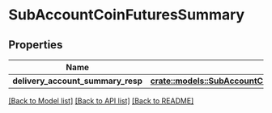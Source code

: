 # SubAccountCoinFuturesSummary

## Properties

Name | Type | Description | Notes
------------ | ------------- | ------------- | -------------
**delivery_account_summary_resp** | [**crate::models::SubAccountCoinFuturesSummaryDeliveryAccountSummaryResp**](subAccountCOINFuturesSummary_deliveryAccountSummaryResp.md) |  | 

[[Back to Model list]](../README.md#documentation-for-models) [[Back to API list]](../README.md#documentation-for-api-endpoints) [[Back to README]](../README.md)


